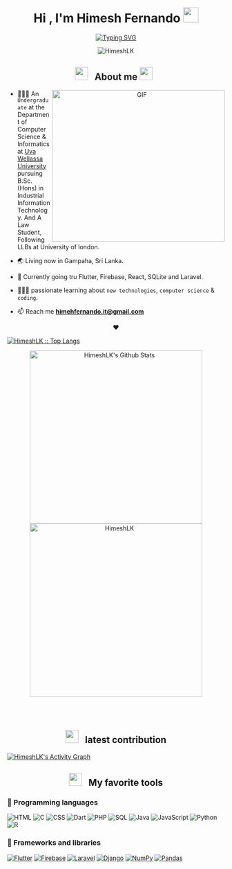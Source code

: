 ﻿
<!-- HEADING -->
<h1 align="center">Hi , I'm Himesh Fernando <img src="https://media.giphy.com/media/hvRJCLFzcasrR4ia7z/giphy.gif" width="35"></h1>
    <p align="center">
      <a href="https://git.io/typing-svg"><img src="https://readme-typing-svg.herokuapp.com?font=Fira+Code&pause=1000&center=true&vCenter=true&width=435&lines=Undergraduate+Of+Uva+Wellassa.;Always+learning+new+things.;Team+Player.;Freelancer.;Volunteer." alt="Typing SVG" /></a>
    </p>
    <p align="center">
      <img src="https://komarev.com/ghpvc/?username=HimeshLK" alt="HimeshLK" /> 
    </p>
    <!-- <div align="center">
        <a href="https://github.com/Nipun-Thiwanka">
          <img  src="https://github.com/1999AZZAR/1999AZZAR/blob/main/resources/img/grid-snake.svg"alt="snake" /></a>
    </div> -->
    
<!-- ABOUT ME -->
<h2 align="center"><img src="https://media.giphy.com/media/iY8CRBdQXODJSCERIr/giphy.gif" width="30" height="30" style="margin-right: 10px;"> About me <img src="https://camo.githubusercontent.com/017ce09cb328afef06129604953c8331f3c09f3bda8b7081e8b7c4de23b1a723/68747470733a2f2f632e74656e6f722e636f6d2f585362443930326e31667741414141692f72656e6e656e2d666173742e676966" width="30" height="30" style="margin-right: 10px;"></h2>
    <a target="_blank" align="center">
      <img align="right" top="100" bottom= "100" height="350" width="400" alt="GIF" src="https://github.com/Adam-pw/Adam-pw/blob/main/animation_500_kxa883sd.gif">
    </a>

- 👨🏻‍🎓 An `Undergraduate` at the Department of Computer Science & Informatics at <a href="https://uwu.ac.lk/">Uva Wellassa University</a> pursuing B.Sc. (Hons) in Industrial Information Technology. And A Law Student, Following LLBs at University of london.

- 🌏 Living now in Gampaha, Sri Lanka.

- 🌱 Currently going tru Flutter, Firebase, React, SQLite and Laravel.

- 👨🏻‍🔬 passionate learning about `new technologies`, `computer science` & `coding`.

- 📫 Reach me **himehfernando.it@gmail.com**


<p align="center" >❤️</p>


<!-- GITHUB STATS -->

  <a href="https://github.com/HimeshLK">
    <img src="https://github-readme-stats.vercel.app/api/top-langs?username=HimeshLK&langs_count=12&show_icons=true&locale=en&layout=compact&theme=algolia" alt="HimeshLK :: Top Langs" height="auto" width="full"/>
  </a>
</p>
<p align="center">
  <a href="https://github.com/HimeshLK">
      <img alt="HimeshLK's Github Stats" src="https://github-readme-stats-eight-theta.vercel.app/api?username=Nipun-Thiwanka&show_icons=true&theme=algolia&include_all_commits=true&count_private=true" width="400px"/>
  <img src="https://github-readme-streak-stats.herokuapp.com/?user=HimeshLK&theme=algolia" alt="HimeshLK" width="400px"/>
</a>
</p>
<br/>

<br/>
<h2 align="center"><img src="https://media.giphy.com/media/iY8CRBdQXODJSCERIr/giphy.gif" width="30" height="30" style="margin-right: 10px;"> latest contribution </h2>
<a href="https://github.com/ashutosh00710/github-readme-activity-graph"><img alt="HimeshLK's Activity Graph" src="https://activity-graph.herokuapp.com/graph/?username=HimeshLK&bg_color=000&color=fff&line=00E676&point=fff&hide_border=true" /></a>

<!-- TOOLS AND LANGUAGE -->
<h2 align="center"><img src="https://media.giphy.com/media/iY8CRBdQXODJSCERIr/giphy.gif" width="30" height="30" style="margin-right: 10px;"> My favorite tools  </h2> 

### :robot: Programming languages

<p>
    <img alt="HTML" src="https://img.shields.io/badge/HTML-E34F26.svg?logo=html5&logoColor=white">
    <img alt="C" src="https://custom-icon-badges.demolab.com/badge/C-03599C.svg?logo=c-in-hexagon&logoColor=white">
    <img alt="CSS" src="https://img.shields.io/badge/CSS-1572B6.svg?logo=css3&logoColor=white">
    <img alt="Dart" src="https://img.shields.io/badge/Dart-15A6C4.svg?logo=dart&logoColor=white">
    <img alt="PHP" src="https://img.shields.io/badge/PHP-777BB4.svg?logo=php&logoColor=white">
    <img alt="SQL" src="https://custom-icon-badges.demolab.com/badge/SQL-025E8C.svg?logo=database&logoColor=white">
    <img alt="Java" src="https://custom-icon-badges.demolab.com/badge/Java-007396.svg?logo=java&logoColor=white">
    <img alt="JavaScript" src="https://img.shields.io/badge/JavaScript-F7DF1E.svg?logo=javascript&logoColor=black">
    <img alt="Python" src="https://img.shields.io/badge/Python-14354C.svg?logo=python&logoColor=white">
    <img alt="R" src="https://img.shields.io/badge/R-276DC3.svg?logo=r&logoColor=white">
</p>

### 🧰 Frameworks and libraries

<p>
    <a href="#"><img alt="Flutter" src="https://img.shields.io/badge/Flutter-02569B.svg?logo=flutter&logoColor=white"></a>
    <a href="#"><img alt="Firebase" src="https://img.shields.io/badge/Firebase-20232e.svg?logo=firebase&logoColor=white"></a>
    <a href="#"><img alt="Laravel" src="https://custom-icon-badges.demolab.com/badge/laravel-E61B23.svg?logo=laravel&logoColor=white"></a>
    <a href="#"><img alt="Django" src="https://img.shields.io/badge/-Django-00979D?logo=Django&logoColor=white"></a>
    <a href="#"><img alt="NumPy" src="https://img.shields.io/badge/Numpy-013243.svg?logo=numpy&logoColor=white"></a>
    <a href="#"><img alt="Pandas" src="https://img.shields.io/badge/Pandas-150458.svg?logo=pandas&logoColor=white"></a>
</p>
